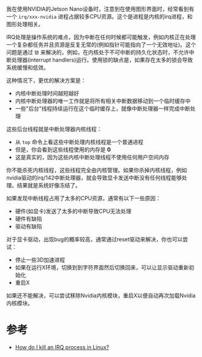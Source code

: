 我在使用NVIDIA的Jetson Nano设备时，注意到在使用图形界面时，经常看到有一个 `irq/xxx-nvidia` 进程占据较多CPU资源。这个是进程是内核的irq进程，和图形处理相关。

IRQ处理是操作系统的难点，因为中断在任何时候都可能触发，例如内核正在处理一个复杂都任务并且资源是反复无常的(例如指针可能指向了一个无效地址)。这个问题是通过 `锁` 来解决的，例如，在内核处于不可中断的持久化状态时，不允许中断处理器(interrupt handlers)运行。使用锁的缺点是，如果存在太多的锁会导致系统缓慢和低效。

这种情况下，更优的解决方案是：

* 内核中断处理时间越短越好
* 内核中断处理器的唯一工作就是将所有相关中断数据移动到一个临时缓存中
* 一些"后台"线程持续运行在这个临时缓存上，就像中断处理器一样完成中断处理

这些后台线程就是中断处理器内核线程：

* 从 `top` 命令上看这些中断处理内核线程是一个普通进程
* 但是，你会看到这些线程使用的内存是 **0**
* 这是真实的，因为这些内核中断处理线程不使用任何用户空间内存

你不能杀死内核线程，这些线程完全由内核管理。如果你杀掉内核线程，例如nvidia驱动的irq/142中断处理器，就会导致显卡发送中断没有任何线程能够处理。结果就是系统好像冻结了。

如果发现中断线程占用了太多的CPU资源，通常有以下一些原因：

* 硬件(如显卡)发送了太多的中断导致CPU无法处理
* 硬件有缺陷
* 驱动有缺陷

对于显卡驱动，出现bug的概率较高，通常通过reset驱动来解决，你也可以尝试：

* 停止一些3D加速进程
* 如果在运行X环境，切换到到字符界面然后切换回来，可以让显示驱动重新初始化
* 重启X

如果还不能解决，可以尝试移除Nvidia内核模块，重启X以便自动再次加载Nvidia内核模块。



# 参考

* [How do I kill an IRQ process in Linux?](https://unix.stackexchange.com/questions/387096/how-do-i-kill-an-irq-process-in-linux)
